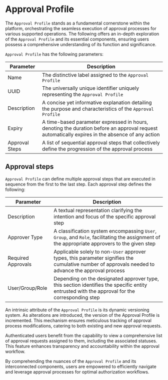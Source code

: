 # Approval Profile

The `Approval Profile` stands as a fundamental cornerstone within the platform, orchestrating the seamless execution of approval processes for various supported operations. The following offers an in-depth exploration of the `Approval Profile` and its essential components, ensuring users possess a comprehensive understanding of its function and significance.

`Approval Profile` has the following parameters:

| Parameter      | Description                                                                                                                                    |
|----------------|------------------------------------------------------------------------------------------------------------------------------------------------|
| Name           | The distinctive label assigned to the `Approval Profile`                                                                                       |
| UUID           | The universally unique identifier uniquely representing the `Approval Profile`                                                                 |
| Description    | A concise yet informative explanation detailing the purpose and characteristics of the `Approval Profile`                                      |
| Expiry          | A time-based parameter expressed in hours, denoting the duration before an approval request automatically expires in the absence of any action |
| Approval Steps | A list of sequential approval steps that collectively define the progression of the approval process                                           |

## Approval steps

`Approval Profile` can define multiple approval steps that are executed in sequence from the first to the last step.
Each approval step defines the following:

| Parameter          | Description                                                                                                                                        |
|--------------------|----------------------------------------------------------------------------------------------------------------------------------------------------|
| Description        | A textual representation clarifying the intention and focus of the specific approval step                                                          |
| Approver Type      | A classification system encompassing `User`, `Group`, and `Role`, facilitating the assignment of the appropriate approvers to the given step       |
| Required Approvals | Applicable solely to non-`User` approver types, this parameter signifies the cumulative number of approvals needed to advance the approval process |
| User/Group/Role    | Depending on the designated approver type, this section identifies the specific entity entrusted with the approval for the corresponding step      |

An intrinsic attribute of the `Approval Profile` is its dynamic versioning system. As alterations are introduced, the version of the Approval Profile is incremented. This mechanism ensures meticulous tracking of approval process modifications, catering to both existing and new approval requests.

Authenticated users benefit from the capability to view a comprehensive list of approval requests assigned to them, including the associated statuses. This feature enhances transparency and accountability within the approval workflow.

By comprehending the nuances of the `Approval Profile` and its interconnected components, users are empowered to efficiently navigate and leverage approval processes for optimal authorization workflows.

